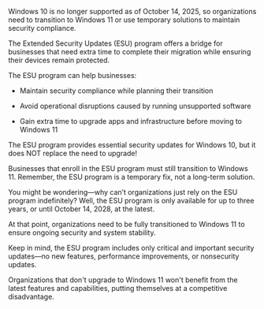Windows 10 is no longer supported as of October 14, 2025, so organizations need to transition to Windows 11 or use temporary solutions to maintain security compliance.

The Extended Security Updates (ESU) program offers a bridge for businesses that need extra time to complete their migration while ensuring their devices remain protected.

The ESU program can help businesses:

- Maintain security compliance while planning their transition

- Avoid operational disruptions caused by running unsupported software

- Gain extra time to upgrade apps and infrastructure before moving to Windows 11

The ESU program provides essential security updates for Windows 10, but it does NOT replace the need to upgrade!

Businesses that enroll in the ESU program must still transition to Windows 11. Remember, the ESU program is a temporary fix, not a long-term solution.

You might be wondering—why can’t organizations just rely on the ESU program indefinitely? Well, the ESU program is only available for up to three years, or until October 14, 2028, at the latest.

At that point, organizations need to be fully transitioned to Windows 11 to ensure ongoing security and system stability.

Keep in mind, the ESU program includes only critical and important security updates—no new features, performance improvements, or nonsecurity updates.

Organizations that don't upgrade to Windows 11 won't benefit from the latest features and capabilities, putting themselves at a competitive disadvantage.